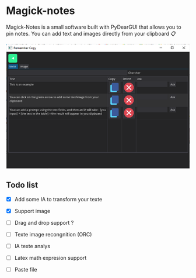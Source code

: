 # **Magick-notes**


Magick-Notes is a small software built with PyDearGUI that allows you to pin notes. You can add text and images directly from your clipboard 📋

 

![Preview](demonstration.png)


## Todo list 
- [x] Add some IA to transform your texte
- [x] Support image 
- [ ] Drag and drop support ? 
- [ ] Texte image recongnition (ORC)
- [ ] IA texte analys
- [ ] Latex math expresion support 
- [ ] Paste file 

